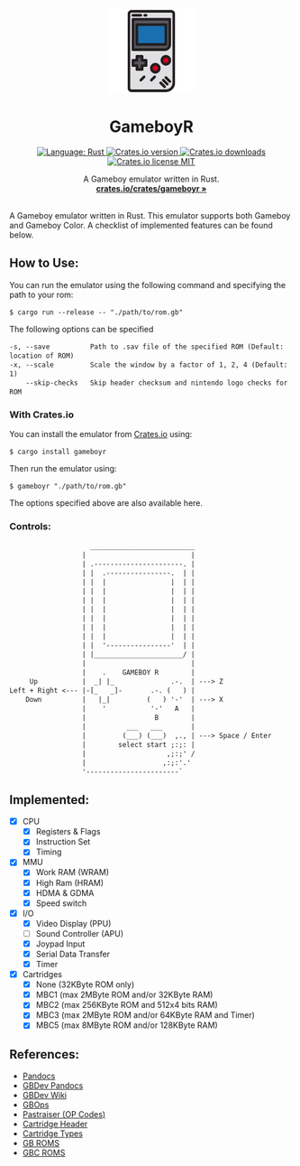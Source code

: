 <p align="center">
  <br />
  <img width="150" height="150" src="./gameboy.png" alt="Logo">
  <h1 align="center"><b>GameboyR</b></h1>
  <div align="center">
    <a href="https://www.rust-lang.org/">
      <img src="https://img.shields.io/badge/language-Rust-%23000000.svg?style=flat&logo=rust" alt="Language: Rust">
    </a>
    <a href="https://crates.io/crates/gameboyr">
      <img src="https://img.shields.io/crates/v/gameboyr" alt="Crates.io version">
    </a>
    <a href="https://crates.io/crates/gameboyr">
      <img src="https://img.shields.io/crates/d/gameboyr" alt="Crates.io downloads">
    </a>
    <a href="https://github.com/jordanshatford/gameboy-r/blob/main/LICENSE">
      <img src="https://img.shields.io/crates/l/gameboyr" alt="Crates.io license MIT">
    </a>
  </div>
  <p align="center">
    A Gameboy emulator written in Rust.
    <br />
    <a href="https://crates.io/crates/gameboyr"><strong>crates.io/crates/gameboyr »</strong></a>
    <br />
    <br />
  </p>
</p>

A Gameboy emulator written in Rust. This emulator supports both Gameboy and Gameboy Color. A checklist of implemented features can be found below.

## How to Use:
You can run the emulator using the following command and specifying the path to your rom:
```
$ cargo run --release -- "./path/to/rom.gb"
```
The following options can be specified
```
-s, --save          Path to .sav file of the specified ROM (Default: location of ROM)
-x, --scale         Scale the window by a factor of 1, 2, 4 (Default: 1)
    --skip-checks   Skip header checksum and nintendo logo checks for ROM
```

### With Crates.io
You can install the emulator from [Crates.io](https://crates.io/crates/gameboyr) using:
```
$ cargo install gameboyr
```
Then run the emulator using:
```
$ gameboyr "./path/to/rom.gb"
```
The options specified above are also available here.

### Controls:
```
                    __________________________
                  |                          |
                  | .----------------------. |
                  | |  .----------------.  | |
                  | |  |                |  | |
                  | |  |                |  | |
                  | |  |                |  | |
                  | |  |                |  | |
                  | |  |                |  | |
                  | |  |                |  | |
                  | |  |                |  | |
                  | |  '----------------'  | |
                  | |______________________/ |
                  |                          |
                  |    .    GAMEBOY R        |
     Up           |  _| |_              .-.  | ---> Z
Left + Right <--- |-[_   _]-       .-. (   ) |
    Down          |   |_|         (   ) '-'  | ---> X
                  |    '           '-'   A   |
                  |                 B        |
                  |          ___   ___       |
                  |         (___) (___)  ,., | ---> Space / Enter
                  |        select start ;:;: |
                  |                    ,;:;' /
                  |                   ,:;:'.'
                  '-----------------------`
```

## Implemented:
- [x] CPU
  - [x] Registers & Flags
  - [x] Instruction Set
  - [x] Timing
- [x] MMU
  - [x] Work RAM (WRAM)
  - [x] High Ram (HRAM)
  - [x] HDMA & GDMA
  - [x] Speed switch
- [x] I/O
  - [x] Video Display (PPU)
  - [ ] Sound Controller (APU)
  - [x] Joypad Input
  - [x] Serial Data Transfer
  - [x] Timer
- [x] Cartridges
  - [x] None (32KByte ROM only)
  - [x] MBC1 (max 2MByte ROM and/or 32KByte RAM)
  - [x] MBC2 (max 256KByte ROM and 512x4 bits RAM)
  - [x] MBC3 (max 2MByte ROM and/or 64KByte RAM and Timer)
  - [x] MBC5 (max 8MByte ROM and/or 128KByte RAM)

## References:
- [Pandocs](https://bgb.bircd.org/pandocs.htm)
- [GBDev Pandocs](https://gbdev.io/pandocs/)
- [GBDev Wiki](https://gbdev.gg8.se/wiki/articles/Video_Display)
- [GBOps](https://izik1.github.io/gbops/)
- [Pastraiser (OP Codes)](https://www.pastraiser.com/cpu/gameboy/gameboy_opcodes.html)
- [Cartridge Header](https://gbdev.gg8.se/wiki/articles/The_Cartridge_Header)
- [Cartridge Types](https://gbdev.gg8.se/wiki/articles/Memory_Bank_Controllers)
- [GB ROMS](https://www.romsgames.net/roms/gameboy/)
- [GBC ROMS](https://www.romsgames.net/roms/gameboy-color/)

